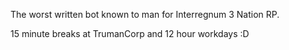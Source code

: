 The worst written bot known to man for Interregnum 3 Nation RP. 

15 minute breaks at TrumanCorp and 12 hour workdays :D
